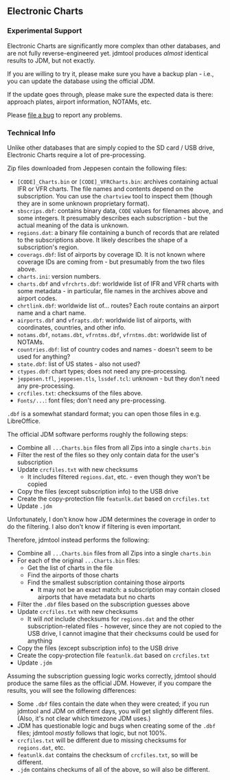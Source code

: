 ## Electronic Charts

### Experimental Support

Electronic Charts are significantly more complex than other databases, and are not fully reverse-engineered yet. jdmtool produces _almost_ identical results to JDM, but not exactly.

If you are willing to try it, please make sure you have a backup plan - i.e., you can update the database using the official JDM.

If the update goes through, please make sure the expected data is there: approach plates, airport information, NOTAMs, etc.

Please [file a bug](https://github.com/dimaryaz/jdmtool/issues/) to report any problems.

### Technical Info

Unlike other databases that are simply copied to the SD card / USB drive, Electronic Charts require a lot of pre-processing.

Zip files downloaded from Jeppesen contain the following files:

- `[CODE]_Charts.bin` or `[CODE]_VFRCharts.bin`: archives containing actual IFR or VFR charts. The file names and contents depend on the subscription. You can use the `chartview` tool to inspect them (though they are in some unknown proprietary format).
- `sbscrips.dbf`: contains binary data, `CODE` values for filenames above, and some integers. It presumably describes each subscription - but the actual meaning of the data is unknown.
- `regions.dat`: a binary file containing a bunch of records that are related to the subscriptions above. It likely describes the shape of a subscription's region.
- `coverags.dbf`: list of airports by coverage ID. It is not known where coverage IDs are coming from - but presumably from the two files above.
- `charts.ini`: version numbers.
- `charts.dbf` and `vfrchrts.dbf`: worldwide list of IFR and VFR charts with some metadata - in particular, file names in the archives above and airport codes.
- `chrtlink.dbf`: worldwide list of... routes? Each route contains an airport name and a chart name.
- `airports.dbf` and `vfrapts.dbf`: worldwide list of airports, with coordinates, countries, and other info.
- `notams.dbf`, `notams.dbt`, `vfrntms.dbf`, `vfrntms.dbt`: worldwide list of NOTAMs.
- `countries.dbf`: list of country codes and names - doesn't seem to be used for anything?
- `state.dbf`: list of US states - also not used?
- `ctypes.dbf`: chart types; does not need any pre-processing.
- `jeppesen.tfl`, `jeppesen.tls`, `lssdef.tcl`: unknown - but they don't need any pre-processing.
- `crcfiles.txt`: checksums of the files above.
- `Fonts/...`: font files; don't need any pre-processing.

`.dbf` is a somewhat standard format; you can open those files in e.g. LibreOffice.

The official JDM software performs roughly the following steps:
- Combine all `...Charts.bin` files from all Zips into a single `charts.bin`
- Filter the rest of the files so they only contain data for the user's subscription
- Update `crcfiles.txt` with new checksums
  - It includes filtered `regions.dat`, etc. - even though they won't be copied
- Copy the files (except subscription info) to the USB drive
- Create the copy-protection file `featunlk.dat` based on `crcfiles.txt`
- Update `.jdm`

Unfortunately, I don't know how JDM determines the coverage in order to do the filtering. I also don't know if filtering is even important.

Therefore, jdmtool instead performs the following:
- Combine all `...Charts.bin` files from all Zips into a single `charts.bin`
- For each of the original `...Charts.bin` files:
  - Get the list of charts in the file
  - Find the airports of those charts
  - Find the smallest subscription containing those airports
    - It may not be an exact match: a subscription may contain closed airports that have metadata but no charts
- Filter the `.dbf` files based on the subscription guesses above
- Update `crcfiles.txt` with new checksums
  - It will _not_ include checksums for `regions.dat` and the other subscription-related files - however, since they are not copied to the USB drive, I cannot imagine that their checksums could be used for anything
- Copy the files (except subscription info) to the USB drive
- Create the copy-protection file `featunlk.dat` based on `crcfiles.txt`
- Update `.jdm`

Assuming the subscription guessing logic works correctly, jdmtool should produce the same files as the official JDM. However, if you compare the results, you will see the following differences:
- Some `.dbf` files contain the date when they were created; if you run jdmtool and JDM on different days, you will get slightly different files. (Also, it's not clear which timezone JDM uses.)
- JDM has questionable logic and bugs when creating some of the `.dbf` files; jdmtool _mostly_ follows that logic, but not 100%.
- `crcfiles.txt` will be different due to missing checksums for `regions.dat`, etc.
- `featunlk.dat` contains the checksum of `crcfiles.txt`, so will be different.
- `.jdm` contains checkums of all of the above, so will also be different.
